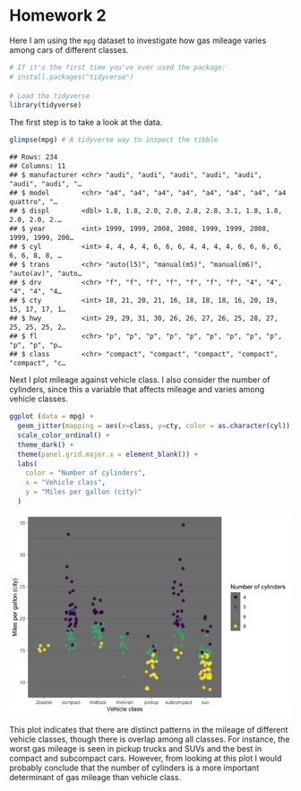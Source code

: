 Homework 2
================

Here I am using the `mpg` dataset to investigate how gas mileage varies
among cars of different classes.

``` r
# If it's the first time you've ever used the package:
# install.packages("tidyverse")

# Load the tidyverse
library(tidyverse)
```

The first step is to take a look at the data.

``` r
glimpse(mpg) # A tidyverse way to inspect the tibble
```

    ## Rows: 234
    ## Columns: 11
    ## $ manufacturer <chr> "audi", "audi", "audi", "audi", "audi", "audi", "audi", "…
    ## $ model        <chr> "a4", "a4", "a4", "a4", "a4", "a4", "a4", "a4 quattro", "…
    ## $ displ        <dbl> 1.8, 1.8, 2.0, 2.0, 2.8, 2.8, 3.1, 1.8, 1.8, 2.0, 2.0, 2.…
    ## $ year         <int> 1999, 1999, 2008, 2008, 1999, 1999, 2008, 1999, 1999, 200…
    ## $ cyl          <int> 4, 4, 4, 4, 6, 6, 6, 4, 4, 4, 4, 6, 6, 6, 6, 6, 6, 8, 8, …
    ## $ trans        <chr> "auto(l5)", "manual(m5)", "manual(m6)", "auto(av)", "auto…
    ## $ drv          <chr> "f", "f", "f", "f", "f", "f", "f", "4", "4", "4", "4", "4…
    ## $ cty          <int> 18, 21, 20, 21, 16, 18, 18, 18, 16, 20, 19, 15, 17, 17, 1…
    ## $ hwy          <int> 29, 29, 31, 30, 26, 26, 27, 26, 25, 28, 27, 25, 25, 25, 2…
    ## $ fl           <chr> "p", "p", "p", "p", "p", "p", "p", "p", "p", "p", "p", "p…
    ## $ class        <chr> "compact", "compact", "compact", "compact", "compact", "c…

Next I plot mileage against vehicle class. I also consider the number of
cylinders, since this a variable that affects mileage and varies among
vehicle classes.

``` r
ggplot (data = mpg) +
  geom_jitter(mapping = aes(x=class, y=cty, color = as.character(cyl)), alpha=.8, size=2, width = .2) +
  scale_color_ordinal() +
  theme_dark() +
  theme(panel.grid.major.x = element_blank()) +
  labs(
    color = "Number of cylinders",
    x = "Vehicle class",
    y = "Miles per gallon (city)"
  )
```

![](hw_2_files/figure-gfm/visualize_some_data-1.png)<!-- -->

This plot indicates that there are distinct patterns in the mileage of
different vehicle classes, though there is overlap among all classes.
For instance, the worst gas mileage is seen in pickup trucks and SUVs
and the best in compact and subcompact cars. However, from looking at
this plot I would probably conclude that the number of cylinders is a
more important determinant of gas mileage than vehicle class.
